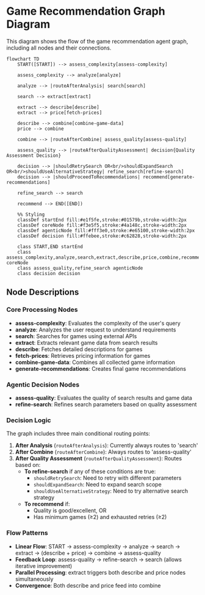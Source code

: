 # Game Recommendation Graph Diagram

This diagram shows the flow of the game recommendation agent graph, including all nodes and their connections.

```mermaid
flowchart TD
    START([START]) --> assess_complexity[assess-complexity]

    assess_complexity --> analyze[analyze]

    analyze --> |routeAfterAnalysis| search[search]

    search --> extract[extract]

    extract --> describe[describe]
    extract --> price[fetch-prices]

    describe --> combine[combine-game-data]
    price --> combine

    combine --> |routeAfterCombine| assess_quality[assess-quality]

    assess_quality --> |routeAfterQualityAssessment| decision{Quality Assessment Decision}

    decision --> |shouldRetrySearch OR<br/>shouldExpandSearch OR<br/>shouldUseAlternativeStrategy| refine_search[refine-search]
    decision --> |shouldProceedToRecommendations| recommend[generate-recommendations]

    refine_search --> search

    recommend --> END([END])

    %% Styling
    classDef startEnd fill:#e1f5fe,stroke:#01579b,stroke-width:2px
    classDef coreNode fill:#f3e5f5,stroke:#4a148c,stroke-width:2px
    classDef agenticNode fill:#fff3e0,stroke:#e65100,stroke-width:2px
    classDef decision fill:#ffebee,stroke:#c62828,stroke-width:2px

    class START,END startEnd
    class assess_complexity,analyze,search,extract,describe,price,combine,recommend coreNode
    class assess_quality,refine_search agenticNode
    class decision decision
```

## Node Descriptions

### Core Processing Nodes

- **assess-complexity**: Evaluates the complexity of the user's query
- **analyze**: Analyzes the user request to understand requirements
- **search**: Searches for games using external APIs
- **extract**: Extracts relevant game data from search results
- **describe**: Fetches detailed descriptions for games
- **fetch-prices**: Retrieves pricing information for games
- **combine-game-data**: Combines all collected game information
- **generate-recommendations**: Creates final game recommendations

### Agentic Decision Nodes

- **assess-quality**: Evaluates the quality of search results and game data
- **refine-search**: Refines search parameters based on quality assessment

### Decision Logic

The graph includes three main conditional routing points:

1. **After Analysis** (`routeAfterAnalysis`): Currently always routes to 'search'
2. **After Combine** (`routeAfterCombine`): Always routes to 'assess-quality'
3. **After Quality Assessment** (`routeAfterQualityAssessment`): Routes based on:
   - **To refine-search** if any of these conditions are true:
     - `shouldRetrySearch`: Need to retry with different parameters
     - `shouldExpandSearch`: Need to expand search scope
     - `shouldUseAlternativeStrategy`: Need to try alternative search strategy
   - **To recommend** if:
     - Quality is good/excellent, OR
     - Has minimum games (≥2) and exhausted retries (≥2)

### Flow Patterns

- **Linear Flow**: START → assess-complexity → analyze → search → extract → (describe + price) → combine → assess-quality
- **Feedback Loop**: assess-quality → refine-search → search (allows iterative improvement)
- **Parallel Processing**: extract triggers both describe and price nodes simultaneously
- **Convergence**: Both describe and price feed into combine
